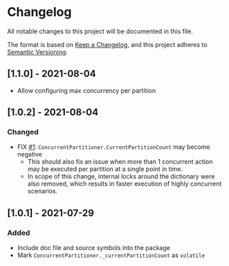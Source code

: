 # Changelog
All notable changes to this project will be documented in this file.

The format is based on [Keep a Changelog](https://keepachangelog.com/en/1.0.0/),
and this project adheres to [Semantic Versioning](https://semver.org/spec/v2.0.0.html).

## [1.1.0] - 2021-08-04
- Allow configuring max concurrency per partition

## [1.0.2] - 2021-08-04
### Changed
- FIX [#1](https://github.com/khmylov/limited-concurrency/issues/1): `ConcurrentPartitioner.CurrentPartitionCount` may become negative
  - This should also fix an issue when more than 1 concurrent action may be executed per partition at a single point in time.
  - In scope of this change, internal locks around the dictionary were also removed, which results in faster execution of highly concurrent scenarios.

## [1.0.1] - 2021-07-29
### Added
- Include doc file and source symbols into the package
- Mark `ConcurrentPartitioner._currentPartitionCount` as `volatile`

